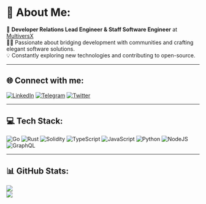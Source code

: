 # 💫 About Me:
🔭 **Developer Relations Lead Engineer & Staff Software Engineer** at [MultiversX](https://github.com/MultiversX)  
👨‍💻 Passionate about bridging development with communities and crafting elegant software solutions.  
💡 Constantly exploring new technologies and contributing to open-source.  

---

## 🌐 Connect with me:
[![LinkedIn](https://img.shields.io/badge/LinkedIn-%230077B5.svg?style=for-the-badge&logo=linkedin&logoColor=white)](https://www.linkedin.com/in/rebegea-dragos-alexandru/) 
[![Telegram](https://img.shields.io/badge/Telegram-2CA5E0.svg?style=for-the-badge&logo=telegram&logoColor=black)](https://t.me/dragosrb) 
[![Twitter](https://img.shields.io/badge/Twitter-%231DA1F2.svg?style=for-the-badge&logo=twitter&logoColor=white)](https://twitter.com/dragos_rebegea)

---

## 💻 Tech Stack:
![Go](https://img.shields.io/badge/go-%2300ADD8.svg?style=for-the-badge&logo=go&logoColor=white)
![Rust](https://img.shields.io/badge/rust-%23000000.svg?style=for-the-badge&logo=rust&logoColor=white)
![Solidity](https://img.shields.io/badge/Solidity-%23363636.svg?style=for-the-badge&logo=solidity&logoColor=white)
![TypeScript](https://img.shields.io/badge/typescript-%23007ACC.svg?style=for-the-badge&logo=typescript&logoColor=white)
![JavaScript](https://img.shields.io/badge/javascript-%23323330.svg?style=for-the-badge&logo=javascript&logoColor=%23F7DF1E)
![Python](https://img.shields.io/badge/python-3670A0?style=for-the-badge&logo=python&logoColor=ffdd54)
![NodeJS](https://img.shields.io/badge/node.js-6DA55F?style=for-the-badge&logo=node.js&logoColor=white)
![GraphQL](https://img.shields.io/badge/-GraphQL-E10098?style=for-the-badge&logo=graphql&logoColor=white)

---

## 📊 GitHub Stats:
![](https://github-readme-stats.vercel.app/api?username=dragos-rebegea&theme=dark&hide_border=false&include_all_commits=true&count_private=true)  
![](https://github-readme-streak-stats.herokuapp.com/?user=dragos-rebegea&theme=dark&hide_border=false)
